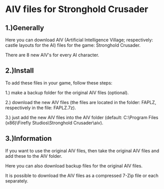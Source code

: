 # AIV files for Stronghold Crusader

1.)Generally
-
Here you can download AIV (Artificial Intelligence Village; respectively: castle layouts for the AI) files for the game: Stronghold Crusader.

There are 8 new AIV's for every AI character.

2.)Install
-
To add these files in your game, follow these steps:

1.) make a backup folder for the original AIV files (optional).

2.) download the new AIV files (the files are located in the folder: FAPLZ, respectively in the file: FAPLZ.7z).

3.) just add the new AIV files into the AIV folder (default: C:\Program Files (x86)\Firefly Studios\Stronghold Crusader\aiv).

3.)Information
-
If you want to use the original AIV files, then take the original AIV files and add these to the AIV folder.

Here you can also download backup files for the original AIV files.

It is possible to download the AIV files as a compressed 7-Zip file or each separately.

